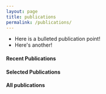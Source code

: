 ```yaml
---
layout: page
title: publications
permalink: /publications/
---
```


* Here is a bulleted publication point!
* Here's another! 


#### Recent Publications

#### Selected Publications

#### All publications

